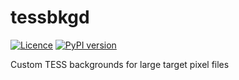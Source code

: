 # tessbkgd
[![Licence](http://img.shields.io/badge/license-GPLv3-blue.svg?style=flat)](http://www.gnu.org/licenses/gpl-3.0.html)
[![PyPI version](https://badge.fury.io/py/tessbkgd.svg)](https://badge.fury.io/py/tessbkgd)

Custom TESS backgrounds for large target pixel files
